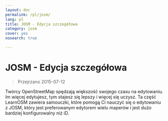 ```yaml
---
layout: doc
permalink: /pl/josm/
lang: pl
title: JOSM - Edycja szczegółowa
category: josm
cover: yes
nosearch: true

---
```


JOSM - Edycja szczegółowa
================

> Przejrzano 2015-07-12  

Twórcy OpenStreetMap spędzają większość swojego czasu na edytowaniu. Im więcej
edytujesz, tym stajesz się lepszy i więcej się uczysz. Ta część LearnOSM
zawiera samouczki, które pomogą Ci nauczyć się o edytowaniu z JOSM, który jest preferowanym edytorem wielu maperów i jest dużo bardziej konfigurowalny niż iD.